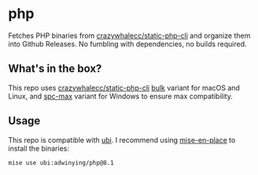 # php

Fetches PHP binaries from [crazywhalecc/static-php-cli](https://github.com/crazywhalecc/static-php-cli) and organize them into Github Releases. No fumbling with dependencies, no builds required.

## What's in the box?

This repo uses [crazywhalecc/static-php-cli](https://github.com/crazywhalecc/static-php-cli?tab=readme-ov-file#direct-download) [bulk](https://dl.static-php.dev/static-php-cli/bulk/) variant for macOS and Linux, and [spc-max](https://dl.static-php.dev/static-php-cli/windows/spc-max/) variant for Windows to ensure max compatibility.

## Usage

This repo is compatible with [ubi](https://github.com/houseabsolute/ubi). I recommend using [mise-en-place](https://github.com/jdx/mise) to install the binaries:

```bash
mise use ubi:adwinying/php@8.1
```
